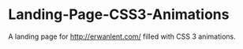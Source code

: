 Landing-Page-CSS3-Animations
============================

A landing page for http://erwanlent.com/ filled with CSS 3 animations.
